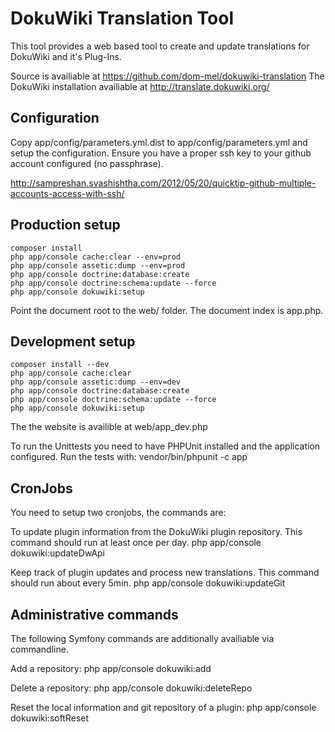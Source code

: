 DokuWiki Translation Tool
=========================

This tool provides a web based tool to create and update translations for DokuWiki and it's Plug-Ins.

Source is availiable at https://github.com/dom-mel/dokuwiki-translation
The DokuWiki installation availiable at http://translate.dokuwiki.org/

Configuration
-----

Copy app/config/parameters.yml.dist to app/config/parameters.yml and setup the configuration.
Ensure you have a proper ssh key to your github account configured (no passphrase).

http://sampreshan.svashishtha.com/2012/05/20/quicktip-github-multiple-accounts-access-with-ssh/

Production setup
----------------

    composer install
    php app/console cache:clear --env=prod
    php app/console assetic:dump --env=prod
    php app/console doctrine:database:create
    php app/console doctrine:schema:update --force
    php app/console dokuwiki:setup

Point the document root to the web/ folder. The document index is app.php.

Development setup
-----------------

    composer install --dev
    php app/console cache:clear
    php app/console assetic:dump --env=dev
    php app/console doctrine:database:create
    php app/console doctrine:schema:update --force
    php app/console dokuwiki:setup

The the website is availible at web/app_dev.php

To run the Unittests you need to have PHPUnit installed and the application configured. Run the tests with:
    vendor/bin/phpunit -c app

CronJobs
--------
You need to setup two cronjobs, the commands are:

To update plugin information from the DokuWiki plugin repository. This command should run at least once per day.
    php app/console dokuwiki:updateDwApi

Keep track of plugin updates and process new translations. This command should run about every 5min.
    php app/console dokuwiki:updateGit

Administrative commands
-----------------------
The following Symfony commands are additionally availiable via commandline.

Add a repository:
    php app/console dokuwiki:add

Delete a repository:
    php app/console dokuwiki:deleteRepo

Reset the local information and git repository of a plugin:
    php app/console dokuwiki:softReset